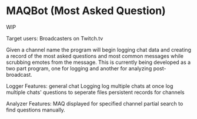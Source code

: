 # MAQBot (Most Asked Question)

WIP

  Target users: Broadcasters on Twitch.tv
  
  Given a channel name the program will begin logging chat data and creating a record of the most asked
  questions and most common messages while scrubbing emotes from the message. This is currently being 
  developed as a two part program, one for logging and another for analyzing post-broadcast.
  
  Logger Features:
    general chat Logging
    log multiple chats at once
    log multiple chats' questions to seperate files
    persistent records for channels
    
  Analyzer Features:
    MAQ displayed for specified channel
    partial search to find questions manually.
